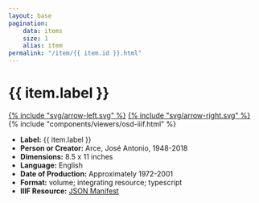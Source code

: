 ```yaml
---
layout: base
pagination:
    data: items
    size: 1
    alias: item
permalink: "/item/{{ item.id }}.html"
---
```


<div class="flex p-5 pb-3 items-center">
  <div class="basis-3/4">
    <h1 class="text-3xl md:text-4xl font-bold">{{ item.label }}</h1>
  </div>
  <div class="basis-1/4 h-12 text-primary text-right flex justify-end">
    <a href="{{ pagination.href.previous | default: pagination.href.last | url }}" class="-mr-1 text-neutral-950 hover:text-accent" data-tip="Previous item">{% include "svg/arrow-left.svg" %}</a>
    <a href="{{ pagination.href.next | default: pagination.href.first | url }}" class="text-neutral-950 hover:text-accent" data-tip="Next item">{% include "svg/arrow-right.svg" %}</a>
  </div>
</div>
<article id="item-content-area" class="px-5 pb-5 md:flex">
  <div class="md:basis-3/5 bg-neutral">
  {% include "components/viewers/osd-iiif.html" %}
  </div>
  <ul class="p-6 space-y-2 border md:basis-2/5 md:text-lg md:flex md:flex-col md:justify-end">
    <li><b>Label:</b> {{ item.label }}</li>
    <li><b>Person or Creator:</b> Arce, José Antonio, 1948-2018</li>
    <li><b>Dimensions:</b> 8.5 x 11 inches</li>
    <li><b>Language:</b> English</li>
    <li><b>Date of Production:</b> Approximately 1972-2001</li>
    <li><b>Format:</b>
      <a class="link">volume</a>;
      <a class="link">integrating resource</a>;
      <a class="link">typescript</a>
    </li>
    <li><b>IIIF Resource:</b>
      <a class="link" href="{{ item.manifest_url }}" target="_none">JSON Manifest</a>
    </li>
  </ul>
</article>

<!-- <div class=" grid grid-cols-2 mt-5 px-5 font-normal">
  <a href="{{ pagination.href.previous | default: pagination.href.last | url }}" class="join-item btn btn-outline">PREVIOUS: {{ pagination.page.previous.label | default: pagination.page.last.label }}</a>
  <a href="{{ pagination.href.next | default: pagination.href.first | url }}" class="join-item btn btn-outline">NEXT: {{ pagination.page.next.label | default: pagination.page.first.label }} &rarr;</a>
</div> -->